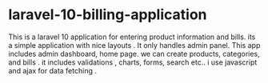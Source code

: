 # laravel-10-billing-application
This is a laravel 10 application for entering product information and bills. its a simple application with nice layouts . It only handles admin panel. This app includes admin dashboard, home page. we can create products, categories, and bills . it includes validations , charts, forms, search etc.. i use javascript and ajax for data fetching . 
